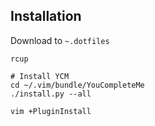 ## Installation

Download to `~.dotfiles`

```
rcup

# Install YCM
cd ~/.vim/bundle/YouCompleteMe
./install.py --all

vim +PluginInstall
```


